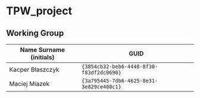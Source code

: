 # TPW_project

## Working Group

| Name Surname (initials) | GUID                                     |
| ----------------------- | ---------------------------------------- |
| Kacper Błaszczyk        | `{3854cb32-beb6-4448-8f30-f83df2dc0690}` |
| Maciej Miazek           | `{3a795445-7db6-4625-8e31-3e829ce408c1}` |
